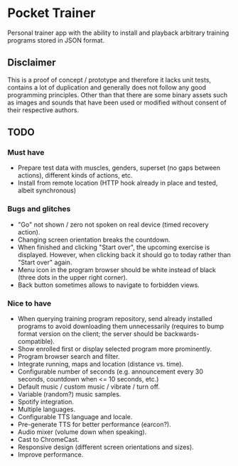 # Pocket Trainer

Personal trainer app with the ability to install and playback arbitrary training programs stored in JSON format.

## Disclaimer

This is a proof of concept / prototype and therefore it lacks unit tests, contains a lot of duplication and generally does not follow any good programming principles. Other than that there are some binary assets such as images and sounds that have been used or modified without consent of their respective authors.

## TODO

### Must have

* Prepare test data with muscles, genders, superset (no gaps between actions), different kinds of actions, etc.
* Install from remote location (HTTP hook already in place and tested, albeit synchronous)

### Bugs and glitches

* "Go" not shown / zero not spoken on real device (timed recovery action).
* Changing screen orientation breaks the countdown.
* When finished and clicking "Start over", the upcoming exercise is displayed. However, when clicking back it should go to today rather than "Start over" again.
* Menu icon in the program browser should be white instead of black (three dots in the upper right corner).
* Back button sometimes allows to navigate to forbidden views. 

### Nice to have

* When querying training program repository, send already installed programs to avoid downloading them unnecessarily (requires to bump format version on the client; the server should be backwards-compatible).
* Show enrolled first or display selected program more prominently.
* Program browser search and filter.
* Integrate running, maps and location (distance vs. time).
* Configurable number of seconds (e.g. announcement every 30 seconds, countdown when <= 10 seconds, etc.)
* Default music / custom music / vibrate / turn off.
* Variable (random?) music samples.
* Spotify integration.
* Multiple languages.
* Configurable TTS language and locale.
* Pre-generate TTS for better performance (earcon?).
* Audio mixer (volume down when speaking).
* Cast to ChromeCast.
* Responsive design (different screen orientations and sizes).
* Improve performance.
